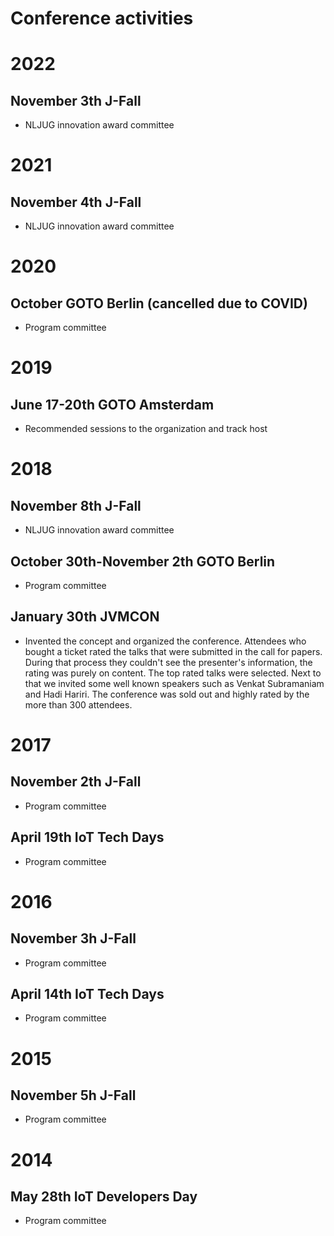 # Conference activities

# 2022
## November 3th J-Fall
- NLJUG innovation award committee

# 2021
## November 4th J-Fall
- NLJUG innovation award committee

# 2020

## October GOTO Berlin (cancelled due to COVID)
- Program committee

# 2019

## June 17-20th GOTO Amsterdam
- Recommended sessions to the organization and track host

# 2018

## November 8th J-Fall
- NLJUG innovation award committee

## October 30th-November 2th GOTO Berlin
- Program committee

## January 30th JVMCON
- Invented the concept and organized the conference. Attendees who bought a ticket rated the talks that were submitted in the call for papers. During that process they couldn't see the presenter's information, the rating was purely on content. The top rated talks were selected. Next to that we invited some well known speakers such as Venkat Subramaniam and Hadi Hariri. The conference was sold out and highly rated by the more than 300 attendees.

# 2017

## November 2th J-Fall
- Program committee

## April 19th IoT Tech Days
- Program committee

# 2016

## November 3h J-Fall
- Program committee

## April 14th IoT Tech Days
- Program committee

# 2015

## November 5h J-Fall
- Program committee

# 2014

## May 28th IoT Developers Day
- Program committee

